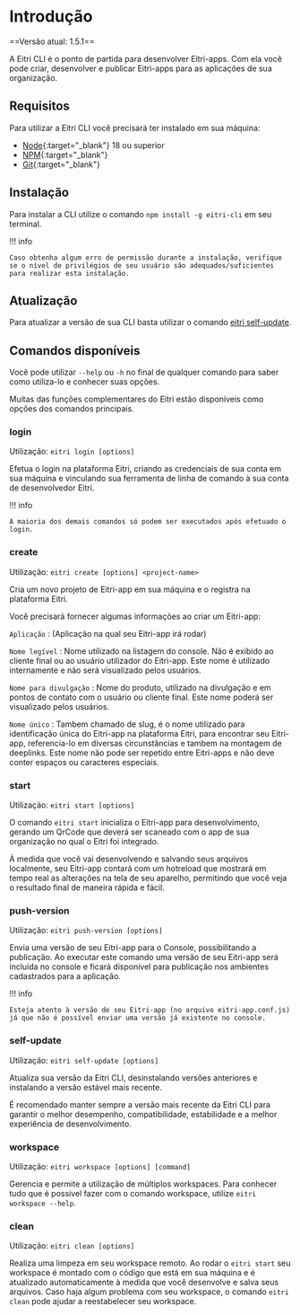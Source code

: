 # Introdução

==Versão atual: 1.5.1==

A Eitri CLI é o ponto de partida para desenvolver Eitri-apps. Com ela você pode criar, desenvolver e publicar Eitri-apps para as aplicações de sua organização.

## Requisitos

Para utilizar a Eitri CLI você precisará ter instalado em sua máquina:

* [Node](https://nodejs.org/){:target="_blank"} 18 ou superior
* [NPM](https://www.npmjs.com/){:target="_blank"}
* [Git](https://git-scm.com/){:target="_blank"}


## Instalação

Para instalar a CLI utilize o comando `npm install -g eitri-cli` em seu terminal.

!!! info

    Caso obtenha algum erro de permissão durante a instalação, verifique se o nível de privilégios de seu usuário são adequados/suficientes para realizar esta instalação.

## Atualização

Para atualizar a versão de sua CLI basta utilizar o comando [eitri self-update](#self-update).

## Comandos disponíveis

Você pode utilizar `--help` ou `-h` no final de qualquer comando para saber como utiliza-lo e conhecer suas opções.

Muitas das funções complementares do Eitri estão disponíveis como opções dos comandos principais.

### login

Utilização: `eitri login [options]`

Efetua o login na plataforma Eitri, criando as credenciais de sua conta em sua máquina e vinculando sua ferramenta de linha de comando à sua conta de desenvolvedor Eitri.

!!! info

    A maioria dos demais comandos só podem ser executados após efetuado o login.

### create

Utilização: `eitri create [options] <project-name>`

Cria um novo projeto de Eitri-app em sua máquina e o registra na plataforma Eitri.

Você precisará fornecer algumas informações ao criar um Eitri-app:

`Aplicação`
:   (Aplicação na qual seu Eitri-app irá rodar)

`Nome legível`
:   Nome utilizado na listagem do console. Não é exibido ao cliente final ou ao usuário utilizador do Eitri-app. Este nome é utilizado internamente e não será visualizado pelos usuários.

`Nome para divulgação`
:   Nome do produto, utilizado na divulgação e em pontos de contato com o usuário ou cliente final. Este nome poderá ser visualizado pelos usuários.

`Nome único`
:   Tambem chamado de slug, é o nome utilizado para identificação única do Eitri-app na plataforma Eitri, para encontrar seu Eitri-app, referencia-lo em diversas circunstâncias e tambem na montagem de deeplinks. Este nome não pode ser repetido entre Eitri-apps e não deve conter espaços ou caracteres especiais.

### start

Utilização: `eitri start [options]`

O comando `eitri start` inicializa o Eitri-app para desenvolvimento, gerando um QrCode que deverá ser scaneado com o app de sua organização no qual o Eitri foi integrado.

À medida que você vai desenvolvendo e salvando seus arquivos localmente, seu Eitri-app contará com um hotreload que mostrará em tempo real as alterações na tela de seu aparelho, permitindo que você veja o resultado final de maneira rápida e fácil.

### push-version

Utilização: `eitri push-version [options]`

Envia uma versão de seu Eitri-app para o Console, possibilitando a publicação. Ao executar este comando uma versão de seu Eitri-app será incluída no console e ficará disponível para publicação nos ambientes cadastrados para a aplicação.

!!! info

    Esteja atento à versão de seu Eitri-app (no arquivo eitri-app.conf.js) já que não é possível enviar uma versão já existente no console.

### self-update

Utilização: `eitri self-update [options]`

Atualiza sua versão da Eitri CLI, desinstalando versões anteriores e instalando a versão estável mais recente.

É recomendado manter sempre a versão mais recente da Eitri CLI para garantir o melhor desempenho, compatibilidade, estabilidade e a melhor experiência de desenvolvimento.

### workspace

Utilização: `eitri workspace [options] [command]`

Gerencia e permite a utilização de múltiplos workspaces. Para conhecer tudo que é possível fazer com o comando workspace, utilize `eitri workspace --help`.

### clean

Utilização: `eitri clean [options]`

Realiza uma limpeza em seu workspace remoto. Ao rodar o `eitri start` seu workspace é montado com o código que está em sua máquina e é atualizado automaticamente à medida que você desenvolve e salva seus arquivos. Caso haja algum problema com seu workspace, o comando `eitri clean` pode ajudar a reestabelecer seu workspace.